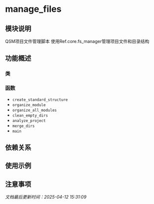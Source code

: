 # manage_files

## 模块说明
QSM项目文件管理脚本
使用Ref.core.fs_manager管理项目文件和目录结构

## 功能概述

### 类


### 函数

- `create_standard_structure`
- `organize_module`
- `organize_all_modules`
- `clean_empty_dirs`
- `analyze_project`
- `merge_dirs`
- `main`

## 依赖关系

## 使用示例

## 注意事项

*文档最后更新时间：2025-04-12 15:31:09*